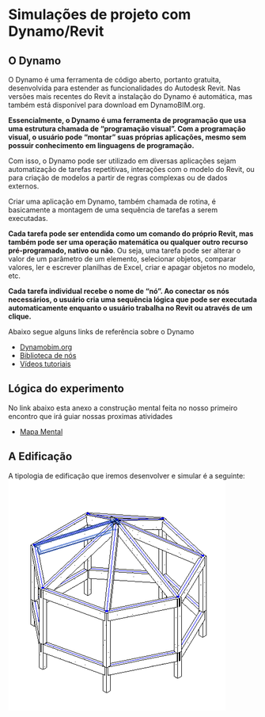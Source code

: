 # Simulações de projeto com Dynamo/Revit


## O Dynamo

O Dynamo é uma ferramenta de código aberto, portanto gratuita, desenvolvida para estender as funcionalidades do Autodesk Revit. Nas versões mais recentes do Revit a instalação do Dynamo é automática, mas também está disponível para download em DynamoBIM.org.

**Essencialmente, o Dynamo é uma ferramenta de programação que usa uma estrutura chamada de “programação visual”. Com a programação visual, o usuário pode “montar” suas próprias aplicações, mesmo sem possuir conhecimento em linguagens de programação.**

Com isso, o Dynamo pode ser utilizado em diversas aplicações sejam automatização de tarefas repetitivas, interações com o modelo do Revit, ou para criação de modelos a partir de regras complexas ou de dados externos.

Criar uma aplicação em Dynamo, também chamada de rotina, é basicamente a montagem de uma sequência de tarefas a serem executadas.

**Cada tarefa pode ser entendida como um comando do próprio Revit, mas também pode ser uma operação matemática ou qualquer outro recurso pré-programado, nativo ou não**. Ou seja, uma tarefa pode ser alterar o valor de um parâmetro de um elemento, selecionar objetos, comparar valores, ler e escrever planilhas de Excel, criar e apagar objetos no modelo, etc.

**Cada tarefa individual recebe o nome de “nó”. Ao conectar os nós necessários, o usuário cria uma sequência lógica que pode ser executada automaticamente enquanto o usuário trabalha no Revit ou através de um clique.**


Abaixo segue alguns links de referência sobre o Dynamo
- [Dynamobim.org](https://dynamobim.org)
- [Biblioteca de nós](https://dictionary.dynamobim.com/#/Analyze)
- [Vídeos tutoriais](https://dynamobim.org/#videoTut)



## Lógica do experimento

No link abaixo esta anexo a construção mental feita no nosso primeiro encontro que irá guiar nossas proximas atividades
- [Mapa Mental](/Aulas/Atividade%20Dynamo/Ferramentas%20e%20simulações.pdf)


## A Edificação 
A tipologia de edificação que iremos desenvolver e simular é a seguinte:
![Quiosque](/Aulas/Atividade%20Dynamo/imagens%20e%20mais/Quiosque.png)